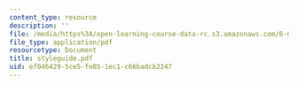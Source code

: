 ```yaml
---
content_type: resource
description: ''
file: /media/https%3A/open-learning-course-data-rc.s3.amazonaws.com/6-021j-quantitative-physiology-cells-and-tissues-fall-2004/ef0464295ce5fe051ec1c66badcb2247_styleguide.pdf
file_type: application/pdf
resourcetype: Document
title: styleguide.pdf
uid: ef046429-5ce5-fe05-1ec1-c66badcb2247
---
```

